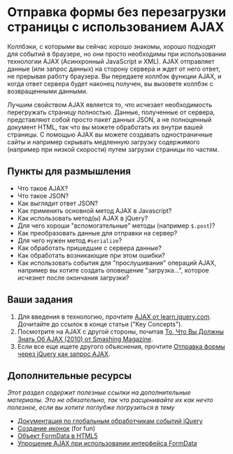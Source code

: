 # Отправка формы без перезагрузки страницы с использованием AJAX

Коллбэки, с которыми вы сейчас хорошо знакомы, хорошо подходят для событий в браузере, но они просто необходимы при использовании технологии AJAX (Асинхронный JavaScript и XML). AJAX отправляет данные (или запрос данных) на сторону сервера и ждет от него ответ, не прерывая работу браузера. Вы передаете коллбэк функции AJAX, и когда ответ сервера будет наконец получен, вы вызовете коллбэк с возвращенными данными.

Лучшим свойством AJAX является то, что исчезает необходимость перегружать страницу полностью. Данные, полученные от сервера, представляют собой просто пакет данных JSON, а не полноценный документ HTML, так что вы можете обработать их внутри вашей страницы. С помощью AJAX вы можете создавать одностраничные сайты и например скрывать медленную загрузку содержимого (например при низкой скорости) путем загрузки страницы по частям.

## Пункты для размышления

* Что такое AJAX?
* Что такое JSON?
* Как выглядит ответ JSON?
* Как применить основной метод AJAX в Javascript?
* Как использовать метод(ы) AJAX в jQuery?
* Для чего хороши "вспомогательные" методы (например `$.post`)?
* Как преобразовать данные для отправки на сервер?
* Для чего нужен метод `#serialize`?
* Как обработать пришедшие с сервера данные?
* Как обработать возникающие при этом ошибки?
* Как использовать события для "прослушивания" операций AJAX, например вы хотите создать оповещение "загрузка...", которое исчезнет после окончания загрузки?

## Ваши задания

1. Для введения в технологию, прочтите [AJAX от learn.jquery.com](http://learn.jquery.com/ajax). Дочитайте до ссылок в конце статьи ("Key Concepts").
2. Посмотрите на AJAX с другой стороны, почитав [То, Что Вы Должны Знать Об AJAX (2010) от Smashing Magazine](http://coding.smashingmagazine.com/2010/02/10/some-things-you-should-know-about-ajax/).
3. Если все еще ищете другого объяснения, прочтите [Отправка формы через jQuery как запрос AJAX](http://www.mattlunn.me.uk/blog/2012/10/submitting-a-form-as-an-ajax-request-using-jquery/).

## Дополнительные ресурсы

*Этот раздел содержит полезные ссылки на дополнительные материалы. Это не обязательно, так что расценивайте их как нечто полезное, если вы хотите поглубже погрузиться в тему*

* [Документация по глобальным обработчикам событий jQuery](http://api.jquery.com/category/ajax/global-ajax-event-handlers/)
* [Создание иконок](http://www.ajaxload.info/) (for fun)
* [Объект FormData в HTML5](http://www.mattlunn.me.uk/blog/2012/05/sending-formdata-with-jquery-ajax/)
* [Упрощение AJAX при использовании интерфейса FormData](http://www.sitepoint.com/easier-ajax-html5-formdata-interface/)
